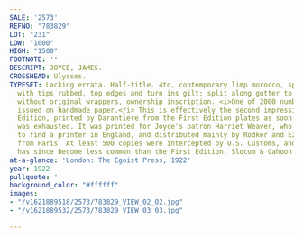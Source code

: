 ```yaml
---
SALE: '2573'
REFNO: "783829"
LOT: "231"
LOW: "1000"
HIGH: "1500"
FOOTNOTE: ''
DESCRIPT: JOYCE, JAMES.
CROSSHEAD: Ulysses.
TYPESET: Lacking errata. Half-title. 4to, contemporary limp morocco, spine darkened
  with tips rubbed, top edges and turn ins gilt; split along gutter to prelim, bound
  without original wrappers, ownership inscription. <i>One of 2000 numbered copies
  issued on handmade paper.</i> This is effectively the second impression of the First
  Edition, printed by Darantiere from the First Edition plates as soon as that edition
  was exhausted. It was printed for Joyce's patron Harriet Weaver, who was unable
  to find a printer in England, and distributed mainly by Rodker and Ezra Pound, working
  from Paris. At least 500 copies were intercepted by U.S. Customs, and this issue
  has since become less common than the First Edition. Slocum & Cahoon A18.
at-a-glance: 'London: The Egoist Press, 1922'
year: 1922
pullquote: ''
background_color: "#ffffff"
images:
- "/v1621889518/2573/783829_VIEW_02_02.jpg"
- "/v1621889532/2573/783829_VIEW_03_03.jpg"

---
```

